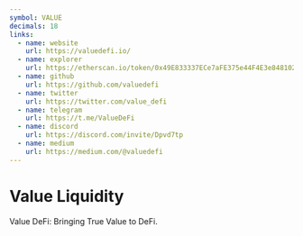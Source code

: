```yaml
---
symbol: VALUE
decimals: 18
links:
  - name: website
    url: https://valuedefi.io/
  - name: explorer
    url: https://etherscan.io/token/0x49E833337ECe7aFE375e44F4E3e8481029218E5c
  - name: github
    url: https://github.com/valuedefi
  - name: twitter
    url: https://twitter.com/value_defi
  - name: telegram
    url: https://t.me/ValueDeFi
  - name: discord
    url: https://discord.com/invite/Dpvd7tp
  - name: medium
    url: https://medium.com/@valuedefi
---
```


# Value Liquidity

Value DeFi: Bringing True Value to DeFi.
